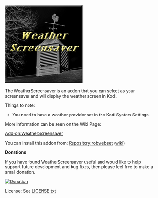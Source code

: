 ![WeatherScreensaver](icon.png)

The WeatherScreensaver is an addon that you can select as your screensaver and will display the weather screen in Kodi.

Things to note:
* You need to have a weather provider set in the Kodi System Settings

More information can be seen on the Wiki Page:

[Add-on:WeatherScreensaver](http://kodi.wiki/view/Add-on:WeatherScreensaver)

You can install this addon from: [Repository:robwebset](https://github.com/robwebset/repository.robwebset/blob/master/repos/repository.robwebset/repository.robwebset-1.0.0.zip) ([wiki](http://kodi.wiki/view/Repository:robwebset))

__Donations__

If you have found WeatherScreensaver useful and would like to help support future development and bug fixes, then please feel free to make a small donation.

[![Donation](https://www.paypalobjects.com/en_GB/i/btn/btn_donate_SM.gif)](https://www.paypal.com/cgi-bin/webscr?cmd=_s-xclick&hosted_button_id=2XRVA639V4HX6)

License: See [LICENSE.txt](LICENSE.txt)
